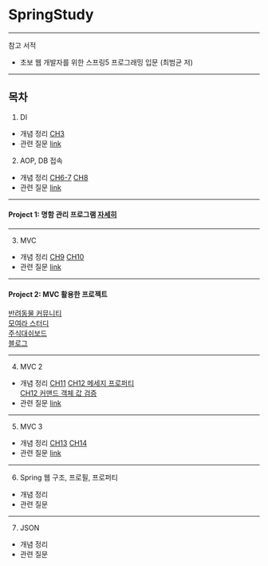 # SpringStudy
---
참고 서적
* 초보 웹 개발자를 위한 스프링5 프로그래밍 입문 (최범균 저)

---
## 목차
1. DI  
* 개념 정리  [CH3](https://github.com/kjsu0209/SpringStudy/blob/master/200807/ch3.pdf)
* 관련 질문  [link](https://github.com/kjsu0209/SpringStudy/blob/master/200807/ch3-5_question.md)
2. AOP, DB 접속  
* 개념 정리  [CH6-7](https://github.com/kjsu0209/SpringStudy/blob/master/200814/chap06-7.pdf) [CH8](https://github.com/kjsu0209/SpringStudy/blob/master/200814/chap8.pdf)
* 관련 질문  [link](https://github.com/kjsu0209/SpringStudy/blob/master/200814/%EB%A9%B4%EC%A0%91%EC%A7%88%EB%AC%B8.md)   
---
#### Project 1: 명함 관리 프로그램 [자세히](https://www.edwith.org/boostcourse-web-be/joinLectures/28364)   
---   
3. MVC   
* 개념 정리 [CH9](https://github.com/kjsu0209/SpringStudy/blob/master/200821/chap9.pdf) [CH10](https://github.com/kjsu0209/SpringStudy/blob/master/200821/chap10.pdf) 
* 관련 질문 [link](https://github.com/kjsu0209/SpringStudy/blob/master/200821/MVCquestions.md)         
---
#### Project 2: MVC 활용한 프로젝트       
[반려동물 커뮤니티](https://github.com/kjsu0209/OkeyDogki_Web)       
[모여라 스터디](https://github.com/yoo-jaein/SpringProject)   
[주식대쉬보드](https://github.com/jaySHKorea/StockDashboard)<br>
[블로그](https://github.com/dheldh77/Spring_web)


---    
4. MVC 2     
* 개념 정리
[CH11](https://github.com/kjsu0209/SpringStudy/blob/master/200828/chap11.pdf)
[CH12 메세지 프로퍼티](https://github.com/kjsu0209/SpringStudy/blob/master/200828/chap12_message.md)      
[CH12 커맨드 객체 값 검증](https://github.com/kjsu0209/SpringStudy/blob/master/200828/chap12_validation.md)             
* 관련 질문 [link](https://github.com/kjsu0209/SpringStudy/blob/master/200828/MVCquestions2.md)       

---
5. MVC 3
* 개념 정리
[CH13](https://github.com/kjsu0209/SpringStudy/blob/master/200904/chap13.pdf)
[CH14](https://github.com/kjsu0209/SpringStudy/blob/master/200904/chap14.pdf)
* 관련 질문
[link](https://github.com/kjsu0209/SpringStudy/blob/master/200904/0904_questions.md)

---       
6. Spring 웹 구조, 프로필, 프로퍼티       
* 개념 정리    
* 관련 질문        

---
7. JSON      
* 개념 정리    
* 관련 질문     

